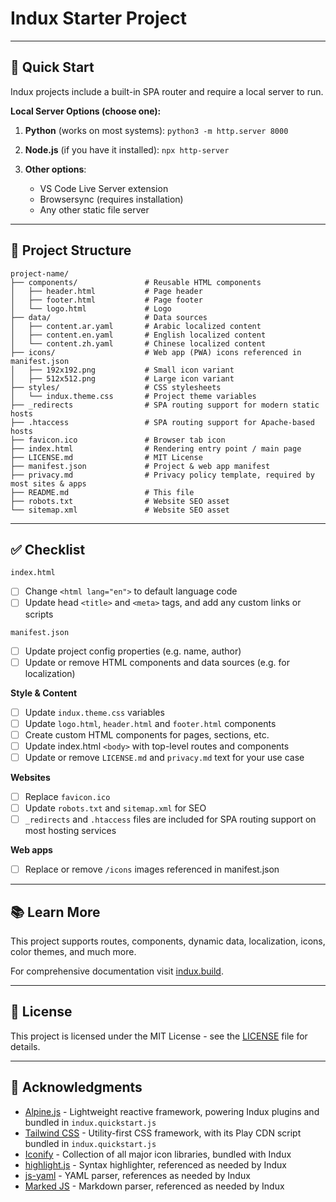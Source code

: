 # Indux Starter Project

---

## 🚀 Quick Start

Indux projects include a built-in SPA router and require a local server to run.

**Local Server Options (choose one):**

1. **Python** (works on most systems): `python3 -m http.server 8000`

2. **Node.js** (if you have it installed): `npx http-server`

3. **Other options**:
   - VS Code Live Server extension
   - Browsersync (requires installation)
   - Any other static file server

---

## 📁 Project Structure

```
project-name/
├── components/               # Reusable HTML components
│   ├── header.html           # Page header
│   ├── footer.html           # Page footer
│   └── logo.html             # Logo
├── data/                     # Data sources
│   ├── content.ar.yaml       # Arabic localized content
│   ├── content.en.yaml       # English localized content
│   └── content.zh.yaml       # Chinese localized content
├── icons/                    # Web app (PWA) icons referenced in manifest.json
│   ├── 192x192.png           # Small icon variant
│   ├── 512x512.png           # Large icon variant
├── styles/                   # CSS stylesheets
│   └── indux.theme.css       # Project theme variables
├── _redirects                # SPA routing support for modern static hosts
├── .htaccess                 # SPA routing support for Apache-based hosts
├── favicon.ico               # Browser tab icon
├── index.html                # Rendering entry point / main page
├── LICENSE.md                # MIT License
├── manifest.json             # Project & web app manifest
├── privacy.md                # Privacy policy template, required by most sites & apps
├── README.md                 # This file
├── robots.txt                # Website SEO asset
└── sitemap.xml               # Website SEO asset
```

---

## ✅ Checklist

`index.html`
- [ ] Change `<html lang="en">` to default language code
- [ ] Update head `<title>` and `<meta>` tags, and add any custom links or scripts

`manifest.json`
- [ ] Update project config properties (e.g. name, author)
- [ ] Update or remove HTML components and data sources (e.g. for localization)

**Style & Content**
- [ ] Update `indux.theme.css` variables
- [ ] Update `logo.html`, `header.html` and `footer.html` components
- [ ] Create custom HTML components for pages, sections, etc.
- [ ] Update index.html `<body>` with top-level routes and components
- [ ] Update or remove `LICENSE.md` and `privacy.md` text for your use case

**Websites**
- [ ] Replace `favicon.ico`
- [ ] Update `robots.txt` and `sitemap.xml` for SEO
- [ ] `_redirects` and `.htaccess` files are included for SPA routing support on most hosting services

**Web apps**
- [ ] Replace or remove `/icons` images referenced in manifest.json

---

## 📚 Learn More

This project supports routes, components, dynamic data, localization, icons, color themes, and much more.

For comprehensive documentation visit [indux.build](https://indux.build).

---

## 📄 License

This project is licensed under the MIT License - see the [LICENSE](LICENSE) file for details.

---

## 🙏 Acknowledgments

- [Alpine.js](https://alpinejs.dev) - Lightweight reactive framework, powering Indux plugins and bundled in `indux.quickstart.js`
- [Tailwind CSS](https://tailwindcss.com) - Utility-first CSS framework, with its Play CDN script bundled in `indux.quickstart.js`
- [Iconify](https://iconify.design) - Collection of all major icon libraries, bundled with Indux
- [highlight.js](https://highlightjs.org) - Syntax highlighter, referenced as needed by Indux
- [js-yaml](https://nodeca.github.io/js-yaml) - YAML parser, references as needed by Indux
- [Marked JS](https://marked.js.org) - Markdown parser, referenced as needed by Indux